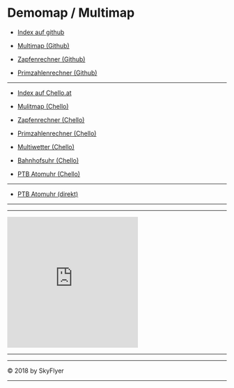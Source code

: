 # Demomap / Multimap

- [Index auf github](./myindex.html)

- [Multimap (Github)](./multimap)

- [Zapfenrechner (Github)](./zapfen/)

- [Primzahlenrechner (Github)](./primenumber/)

---

- [Index auf Chello.at](http://members.chello.at/aschweitzer/index.html)

- [Mulitmap (Chello)](http://members.chello.at/~aschweitzer/multimap)

- [Zapfenrechner (Chello)](http://members.chello.at/~aschweitzer/zapfen/)

- [Primzahlenrechner (Chello)](http://members.chello.at/~aschweitzer/primenumber/)

- [Multiwetter (Chello)](http://members.chello.at/~aschweitzer/multiweather/)

- [Bahnhofsuhr (Chello)](http://members.chello.at/~aschweitzer/bahnhofsuhr/)

- [PTB Atomuhr (Chello)](http://members.chello.at/~aschweitzer/atomuhr/)

---

- [PTB Atomuhr (direkt)](https://uhr.ptb.de/)

---

<script type='text/javascript' src='https://darksky.net/widget/default/48.2084,16.3725/ca12/de.js?width=100%&height=350&title=vienna&textColor=333333&bgColor=FFFFFF&transparency=false&skyColor=333333&fontFamily=Default&customFont=&units=ca&htColor=333333&ltColor=C7C7C7&displaySum=yes&displayHeader=yes'></script>

---
<iframe src="https://freesecure.timeanddate.com/clock/i6fu7f2q/n259/szw300/szh300/hoc000/hbw2/cf100/hnccff/fdi76/mqc000/mql10/mqw4/mqd98/mhc000/mhl10/mhw4/mhd98/mmc000/mml10/mmw1/mmd98/hwm1/hss1" frameborder="0" width="300" height="300"></iframe>

---

<script>
var nVer = navigator.appVersion;
var nAgt = navigator.userAgent;
var browserName  = navigator.appName;
var fullVersion  = ''+parseFloat(navigator.appVersion); 
var majorVersion = parseInt(navigator.appVersion,10);
var nameOffset,verOffset,ix;

// In Opera, the true version is after "Opera" or after "Version"
if ((verOffset=nAgt.indexOf("Opera"))!=-1) {
 browserName = "Opera";
 fullVersion = nAgt.substring(verOffset+6);
 if ((verOffset=nAgt.indexOf("Version"))!=-1) 
   fullVersion = nAgt.substring(verOffset+8);
}
// In MSIE, the true version is after "MSIE" in userAgent
else if ((verOffset=nAgt.indexOf("MSIE"))!=-1) {
 browserName = "Microsoft Internet Explorer";
 fullVersion = nAgt.substring(verOffset+5);
}
// In Chrome, the true version is after "Chrome" 
else if ((verOffset=nAgt.indexOf("Chrome"))!=-1) {
 browserName = "Chrome";
 fullVersion = nAgt.substring(verOffset+7);
}
// In Safari, the true version is after "Safari" or after "Version" 
else if ((verOffset=nAgt.indexOf("Safari"))!=-1) {
 browserName = "Safari";
 fullVersion = nAgt.substring(verOffset+7);
 if ((verOffset=nAgt.indexOf("Version"))!=-1) 
   fullVersion = nAgt.substring(verOffset+8);
}
// In Firefox, the true version is after "Firefox" 
else if ((verOffset=nAgt.indexOf("Firefox"))!=-1) {
 browserName = "Firefox";
 fullVersion = nAgt.substring(verOffset+8);
}
// In most other browsers, "name/version" is at the end of userAgent 
else if ( (nameOffset=nAgt.lastIndexOf(' ')+1) < 
          (verOffset=nAgt.lastIndexOf('/')) ) 
{
 browserName = nAgt.substring(nameOffset,verOffset);
 fullVersion = nAgt.substring(verOffset+1);
 if (browserName.toLowerCase()==browserName.toUpperCase()) {
  browserName = navigator.appName;
 }
}
// trim the fullVersion string at semicolon/space if present
if ((ix=fullVersion.indexOf(";"))!=-1)
   fullVersion=fullVersion.substring(0,ix);
if ((ix=fullVersion.indexOf(" "))!=-1)
   fullVersion=fullVersion.substring(0,ix);

majorVersion = parseInt(''+fullVersion,10);
if (isNaN(majorVersion)) {
 fullVersion  = ''+parseFloat(navigator.appVersion); 
 majorVersion = parseInt(navigator.appVersion,10);
}

document.write(''
 +'Browser name  = '+browserName+'<br>'
 +'Full version  = '+fullVersion+'<br>'
 +'Major version = '+majorVersion+'<br>'
 +'navigator.appName = '+navigator.appName+'<br>'
 +'navigator.userAgent = '+navigator.userAgent+'<br>'
 +'navigator.platform = '+navigator.platform+'<br>'
 +'navigator.oscpu = '+navigator.oscpu+'<br>'
 +'navigator.appVersion = '+navigator.appVersion+'<br>'
 
)
</script>

---

&copy; 2018 by SkyFlyer

---

